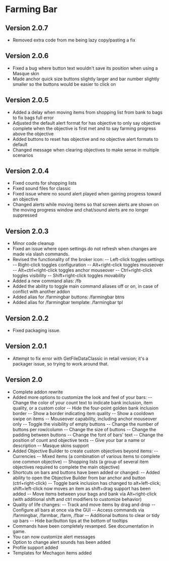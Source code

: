 # Farming Bar
## Version 2.0.7
- Removed extra code from me being lazy copy/pasting a fix

## Version 2.0.6
- Fixed a bug where button text wouldn't save its position when using a Masque skin
- Made anchor quick size buttons slightly larger and bar number slightly smaller so the buttons would be easier to click on

## Version 2.0.5
- Added a delay when moving items from shopping list from bank to bags to fix bags full error
- Adjusted the default alert format for has objective to only say objective complete when the objective is first met and to say farming progress above the objective
- Added buttons to reset has objective and no objective alert formats to default
- Changed message when clearing objectives to make sense in multiple scenarios

## Version 2.0.4
- Fixed counts for shopping lists
- Fixed sound files for classic
- Fixed issue where no sound alert played when gaining progress toward an objective
- Changed alerts while moving items so that screen alerts are shown on the moving progress window and chat/sound alerts are no longer suppressed

## Version 2.0.3
- Minor code cleanup
- Fixed an issue where open settings do not refresh when changes are made via slash commands.
- Revised the functionality of the broker icon:
-- Left-click toggles settings
-- Right-click toggles configuration
-- Alt+right-click toggles mouseover
-- Alt+ctrl+right-click toggles anchor mouseover
-- Ctrl+right-click toggles visibility
-- Shift+right-click toggles movability
- Added a new command alias: /fb
- Added the ability to toggle main command aliases off or on, in case of conflict with another addon
- Added alias for /farmingbar buttons: /farmingbar btns
- Added alias for /farmingbar template: /farmingbar tpl

## Version 2.0.2
- Fixed packaging issue.

## Version 2.0.1
- Attempt to fix error with GetFileDataClassic in retail version; it's a packager issue, so trying to work around that.

## Version 2.0
- Complete addon rewrite
- Added more options to customize the look and feel of your bars:
-- Change the color of your count text to indicate bank inclusion, item quality, or a custom color
-- Hide the four-point golden bank inclusion border
-- Show a border indicating item quality
-- Show a cooldown swipe on items
-- Mouseover capability, including anchor mouseover only
-- Toggle the visibility of empty buttons
-- Change the number of buttons per row/column
-- Change the size of buttons
-- Change the padding between buttons
-- Change the font of bars' text
-- Change the position of count and objective texts
-- Give your bar a name or description
-- Masque skins support
- Added Objective Builder to create custom objectives beyond items:
-- Currencies
-- Mixed items (a combination of various items to complete one common objective)
-- Shopping lists (a group of several item objectives required to complete the main objective)
- Shortcuts on bars and buttons have been added or changed:
-- Added ability to open the Objective Builder from bar anchor and button (ctrl+right-click)
-- Toggle bank inclusion has changed to alt+left-click; shift+left-click now moves an item as shift+drag support has been added
-- Move items between your bags and bank via Alt+right-click (with additional shift and ctrl modifiers to customize behavior)
- Quality of life changes:
-- Track and move items by drag and drop
-- Configure all bars at once via the GUI
-- Access commands via /farmingbar, /farmbar, /farm, /fbar
-- Additional buttons to clear or tidy up bars
-- Hide bar/button tips at the bottom of tooltips
- Commands have been completely revamped. See documentation in game.
- You can now customize alert messages
- Option to change alert sounds has been added
- Profile support added
- Templates for Mechagon items added